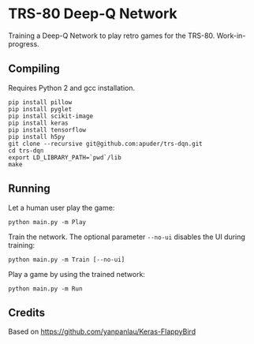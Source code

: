 
TRS-80 Deep-Q Network
=====================

Training a Deep-Q Network to play retro games for the TRS-80.
Work-in-progress.

Compiling
---------

Requires Python 2 and gcc installation.

```
pip install pillow
pip install pyglet
pip install scikit-image
pip install keras
pip install tensorflow
pip install h5py
git clone --recursive git@github.com:apuder/trs-dqn.git
cd trs-dqn
export LD_LIBRARY_PATH=`pwd`/lib
make
```

Running
-------

Let a human user play the game:

```
python main.py -m Play

```

Train the network. The optional parameter `--no-ui` disables the UI during training:

```
python main.py -m Train [--no-ui]

```

Play a game by using the trained network:

```
python main.py -m Run

```


Credits
-------

Based on <https://github.com/yanpanlau/Keras-FlappyBird>
